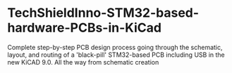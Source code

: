 # TechShieldInno-STM32-based-hardware-PCBs-in-KiCad
Complete step-by-step PCB design process going through the schematic, layout, and routing of a 'black-pill' STM32-based PCB including USB in the new KiCAD 9.0. All the way from schematic creation
